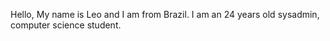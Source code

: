 Hello, 
My name is Leo and I am from Brazil. I am an 24 years old sysadmin, computer science student.

<!---
lvteixeira/lvteixeira is a ✨ special ✨ repository because its `README.md` (this file) appears on your GitHub profile.
You can click the Preview link to take a look at your changes.
--->
